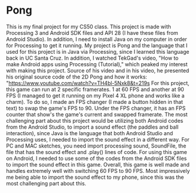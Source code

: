 # Pong
This is my final project for my CS50 class. This project is made with Processing 3 and Android SDK files and API 28 (I have these files from Android Studio).
In addition, I need to install Java on my computer in order for Processing to get it running.
My project is Pong and the language that I used for this project is in Java via Processing, since I learned this language back in UC Santa Cruz.
In addition, I watched TekGad's video, "How to make Android apps using Processing (Tutorial)," which peaked my interest with making this project.
Source of his video and in his video, he presented his original source code of the 2D Pong and how it works: "https://www.youtube.com/watch?v=TH4bl-5Nxk8&t=219s
For this project, this game can run at 2 specific framerates. 1 at 60 FPS and another at 90 FPS (I managed to get it running on my Pixel 4 XL phone and works like a charm).
To do so, I made an FPS changer (I made a button hidden in that text) to swap the game's FPS to 90. 
Under the FPS changer, it has an FPS counter that show's the game's current and swapped framerate.
The most challenging part about this project would be utilizing both Android codes from the Android Studio, to import a sound effect (the paddles and ball interaction),
since Java is the language that both Android Studio and Processing uses, I needed to import the sound effect in a different way. 
For PC and MAC sketches, you need import processing sound, SoundFile, the file that has the sound effect and .play() lines of code.
For using this game on Android, I needed to use some of the codes from the Android SDK files to import the sound effect in this game.
Overall, this game is well made and handles extremely well with switching 60 FPS to 90 FPS. Most impressively me being able to import the sound effect to my phone, 
since this was the most challenging part about this.

